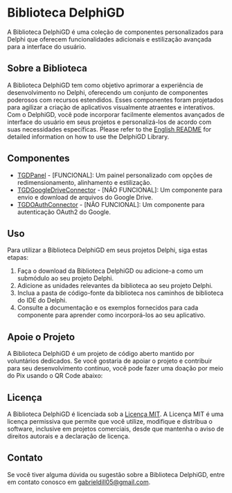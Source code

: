 # Biblioteca DelphiGD

A Biblioteca DelphiGD é uma coleção de componentes personalizados para Delphi que oferecem funcionalidades adicionais e estilização avançada para a interface do usuário.

## Sobre a Biblioteca

A Biblioteca DelphiGD tem como objetivo aprimorar a experiência de desenvolvimento no Delphi, oferecendo um conjunto de componentes poderosos com recursos estendidos. Esses componentes foram projetados para agilizar a criação de aplicativos visualmente atraentes e interativos. Com o DelphiGD, você pode incorporar facilmente elementos avançados de interface do usuário em seus projetos e personalizá-los de acordo com suas necessidades específicas.
Please refer to the [English README](help/README_EN.md) for detailed information on how to use the DelphiGD Library.

## Componentes

- [TGDPanel](help/TGDPanel/README.md) - [FUNCIONAL]: Um painel personalizado com opções de redimensionamento, alinhamento e estilização.
- [TGDGoogleDriveConnector](help/TGDGoogleDriveConnector/README.md) - [NÃO FUNCIONAL]: Um componente para envio e download de arquivos do Google Drive.
- [TGDOAuthConnector](help/TGDOAuthConnector/README.md) - [NÃO FUNCIONAL]: Um componente para autenticação OAuth2 do Google.

## Uso

Para utilizar a Biblioteca DelphiGD em seus projetos Delphi, siga estas etapas:

1. Faça o download da Biblioteca DelphiGD ou adicione-a como um submódulo ao seu projeto Delphi.
2. Adicione as unidades relevantes da biblioteca ao seu projeto Delphi.
3. Inclua a pasta de código-fonte da biblioteca nos caminhos de biblioteca do IDE do Delphi.
4. Consulte a documentação e os exemplos fornecidos para cada componente para aprender como incorporá-los ao seu aplicativo.

## Apoie o Projeto

A Biblioteca DelphiGD é um projeto de código aberto mantido por voluntários dedicados. Se você gostaria de apoiar o projeto e contribuir para seu desenvolvimento contínuo, você pode fazer uma doação por meio do Pix usando o QR Code abaixo:

## Licença

A Biblioteca DelphiGD é licenciada sob a [Licença MIT](LICENSE). A Licença MIT é uma licença permissiva que permite que você utilize, modifique e distribua o software, inclusive em projetos comerciais, desde que mantenha o aviso de direitos autorais e a declaração de licença.

## Contato

Se você tiver alguma dúvida ou sugestão sobre a Biblioteca DelphiGD, entre em contato conosco em [gabrieldill05@gmail.com](mailto:gabrieldill05@gmail.com).
